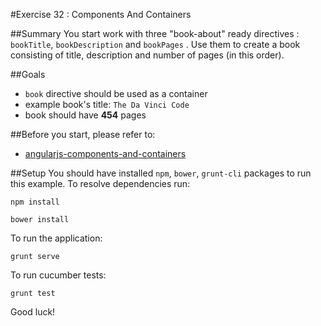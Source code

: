 #Exercise 32 : Components And Containers

##Summary
You start work with three "book-about" ready directives : `bookTitle`, `bookDescription` and `bookPages` . Use them to create a book consisting of
title, description and number of pages (in this order).

##Goals
* `book` directive should be used as a container
* example book's title: `The Da Vinci Code`
* book should have **454** pages

##Before you start, please refer to:
* [angularjs-components-and-containers](https://egghead.io/lessons/angularjs-components-and-containers)


##Setup
 You should have installed `npm`, `bower`, `grunt-cli`  packages to run this example. To resolve dependencies run:

```
npm install
```

```
bower install
```

To run the application:

```
grunt serve
```

To run cucumber tests:

```
grunt test
```

Good luck!
